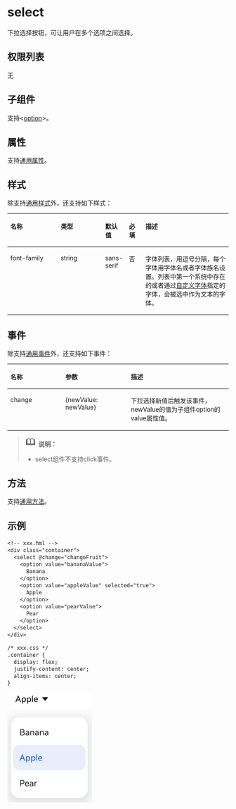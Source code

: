 # select<a name="ZH-CN_TOPIC_0000001164130768"></a>

下拉选择按钮，可让用户在多个选项之间选择。

## 权限列表<a name="zh-cn_topic_0000001173164719_section11257113618419"></a>

无

## 子组件<a name="zh-cn_topic_0000001173164719_section9288143101012"></a>

支持<[option](js-components-basic-option.md)\>。

## 属性<a name="zh-cn_topic_0000001173164719_section2907183951110"></a>

支持[通用属性](js-components-common-attributes.md)。

## 样式<a name="zh-cn_topic_0000001173164719_section648514244510"></a>

除支持[通用样式](js-components-common-styles.md)外，还支持如下样式：

<a name="zh-cn_topic_0000001173164719_table2017217206553"></a>
<table><thead align="left"><tr id="zh-cn_topic_0000001173164719_row17172152010556"><th class="cellrowborder" valign="top" width="23.11768823117688%" id="mcps1.1.6.1.1"><p id="zh-cn_topic_0000001173164719_p1117215208557"><a name="zh-cn_topic_0000001173164719_p1117215208557"></a><a name="zh-cn_topic_0000001173164719_p1117215208557"></a>名称</p>
</th>
<th class="cellrowborder" valign="top" width="20.477952204779523%" id="mcps1.1.6.1.2"><p id="zh-cn_topic_0000001173164719_p11172120175513"><a name="zh-cn_topic_0000001173164719_p11172120175513"></a><a name="zh-cn_topic_0000001173164719_p11172120175513"></a>类型</p>
</th>
<th class="cellrowborder" valign="top" width="8.869113088691131%" id="mcps1.1.6.1.3"><p id="zh-cn_topic_0000001173164719_p21721420155517"><a name="zh-cn_topic_0000001173164719_p21721420155517"></a><a name="zh-cn_topic_0000001173164719_p21721420155517"></a>默认值</p>
</th>
<th class="cellrowborder" valign="top" width="7.519248075192481%" id="mcps1.1.6.1.4"><p id="zh-cn_topic_0000001173164719_p917211203552"><a name="zh-cn_topic_0000001173164719_p917211203552"></a><a name="zh-cn_topic_0000001173164719_p917211203552"></a>必填</p>
</th>
<th class="cellrowborder" valign="top" width="40.01599840015999%" id="mcps1.1.6.1.5"><p id="zh-cn_topic_0000001173164719_p101721020175516"><a name="zh-cn_topic_0000001173164719_p101721020175516"></a><a name="zh-cn_topic_0000001173164719_p101721020175516"></a>描述</p>
</th>
</tr>
</thead>
<tbody><tr id="zh-cn_topic_0000001173164719_row1917292016550"><td class="cellrowborder" valign="top" width="23.11768823117688%" headers="mcps1.1.6.1.1 "><p id="zh-cn_topic_0000001173164719_p9172162095516"><a name="zh-cn_topic_0000001173164719_p9172162095516"></a><a name="zh-cn_topic_0000001173164719_p9172162095516"></a>font-family</p>
</td>
<td class="cellrowborder" valign="top" width="20.477952204779523%" headers="mcps1.1.6.1.2 "><p id="zh-cn_topic_0000001173164719_p181721120165512"><a name="zh-cn_topic_0000001173164719_p181721120165512"></a><a name="zh-cn_topic_0000001173164719_p181721120165512"></a>string</p>
</td>
<td class="cellrowborder" valign="top" width="8.869113088691131%" headers="mcps1.1.6.1.3 "><p id="zh-cn_topic_0000001173164719_p1117282018556"><a name="zh-cn_topic_0000001173164719_p1117282018556"></a><a name="zh-cn_topic_0000001173164719_p1117282018556"></a>sans-serif</p>
</td>
<td class="cellrowborder" valign="top" width="7.519248075192481%" headers="mcps1.1.6.1.4 "><p id="zh-cn_topic_0000001173164719_p517218202558"><a name="zh-cn_topic_0000001173164719_p517218202558"></a><a name="zh-cn_topic_0000001173164719_p517218202558"></a>否</p>
</td>
<td class="cellrowborder" valign="top" width="40.01599840015999%" headers="mcps1.1.6.1.5 "><p id="zh-cn_topic_0000001173164719_p17172120195510"><a name="zh-cn_topic_0000001173164719_p17172120195510"></a><a name="zh-cn_topic_0000001173164719_p17172120195510"></a>字体列表，用逗号分隔，每个字体用字体名或者字体族名设置。列表中第一个系统中存在的或者通过<a href="js-components-common-customizing-font.md">自定义字体</a>指定的字体，会被选中作为文本的字体。</p>
</td>
</tr>
</tbody>
</table>

## 事件<a name="zh-cn_topic_0000001173164719_section3892191911214"></a>

除支持[通用事件](js-components-common-events.md)外，还支持如下事件：

<a name="zh-cn_topic_0000001173164719_table836435619510"></a>
<table><thead align="left"><tr id="zh-cn_topic_0000001173164719_row153658563517"><th class="cellrowborder" valign="top" width="24.852485248524854%" id="mcps1.1.4.1.1"><p id="zh-cn_topic_0000001173164719_a426b8903842d48fa8012a24ff3c997eb"><a name="zh-cn_topic_0000001173164719_a426b8903842d48fa8012a24ff3c997eb"></a><a name="zh-cn_topic_0000001173164719_a426b8903842d48fa8012a24ff3c997eb"></a>名称</p>
</th>
<th class="cellrowborder" valign="top" width="29.552955295529554%" id="mcps1.1.4.1.2"><p id="zh-cn_topic_0000001173164719_a53448ba47e5e4ae9bf7774c90820e970"><a name="zh-cn_topic_0000001173164719_a53448ba47e5e4ae9bf7774c90820e970"></a><a name="zh-cn_topic_0000001173164719_a53448ba47e5e4ae9bf7774c90820e970"></a>参数</p>
</th>
<th class="cellrowborder" valign="top" width="45.5945594559456%" id="mcps1.1.4.1.3"><p id="zh-cn_topic_0000001173164719_add489ff50c444f24b759162c7f4bad9a"><a name="zh-cn_topic_0000001173164719_add489ff50c444f24b759162c7f4bad9a"></a><a name="zh-cn_topic_0000001173164719_add489ff50c444f24b759162c7f4bad9a"></a>描述</p>
</th>
</tr>
</thead>
<tbody><tr id="zh-cn_topic_0000001173164719_row166321742154511"><td class="cellrowborder" valign="top" width="24.852485248524854%" headers="mcps1.1.4.1.1 "><p id="zh-cn_topic_0000001173164719_p169871843194513"><a name="zh-cn_topic_0000001173164719_p169871843194513"></a><a name="zh-cn_topic_0000001173164719_p169871843194513"></a>change</p>
</td>
<td class="cellrowborder" valign="top" width="29.552955295529554%" headers="mcps1.1.4.1.2 "><p id="zh-cn_topic_0000001173164719_p19988164384513"><a name="zh-cn_topic_0000001173164719_p19988164384513"></a><a name="zh-cn_topic_0000001173164719_p19988164384513"></a>{newValue: newValue}</p>
</td>
<td class="cellrowborder" valign="top" width="45.5945594559456%" headers="mcps1.1.4.1.3 "><p id="zh-cn_topic_0000001173164719_p298824384514"><a name="zh-cn_topic_0000001173164719_p298824384514"></a><a name="zh-cn_topic_0000001173164719_p298824384514"></a>下拉选择新值后触发该事件，newValue的值为子组件option的value属性值。</p>
</td>
</tr>
</tbody>
</table>

>![](../../public_sys-resources/icon-note.gif) **说明：** 
>-   select组件不支持click事件。

## 方法<a name="zh-cn_topic_0000001173164719_section2279124532420"></a>

支持[通用方法](js-components-common-methods.md)。

## 示例<a name="zh-cn_topic_0000001173164719_section18261242145416"></a>

```
<!-- xxx.hml -->
<div class="container">
  <select @change="changeFruit">
    <option value="bananaValue">
      Banana
    </option>
    <option value="appleValue" selected="true">
      Apple
    </option>
    <option value="pearValue">
      Pear
    </option>
  </select>
</div>
```

```
/* xxx.css */
.container {
  display: flex;
  justify-content: center;
  align-items: center;
}
```

![](figures/zh-cn_image_0000001212161503.png)

